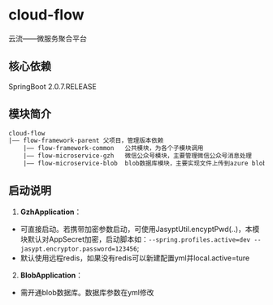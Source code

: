 # cloud-flow

云流——微服务聚合平台

## 核心依赖

SpringBoot 2.0.7.RELEASE

## 模块简介

```xml
cloud-flow
|—— flow-framework-parent 父项目，管理版本依赖
    |—— flow-framework-common   公共模块，为各个子模块调用
    |—— flow-microservice-gzh   微信公众号模块，主要管理微信公众号消息处理
    |—— flow-microservice-blob  blob数据库模块，主要实现文件上传到azure blob
```

## 启动说明

1. **GzhApplication**：
- 可直接启动。若携带加密参数启动，可使用JasyptUtil.encyptPwd(..)，本模块默认对AppSecret加密，启动脚本如：`--spring.profiles.active=dev --jasypt.encryptor.password=123456`; 
- 默认使用远程redis，如果没有redis可以新建配置yml并local.active=ture

2. **BlobApplication**：
- 需开通blob数据库。数据库参数在yml修改
